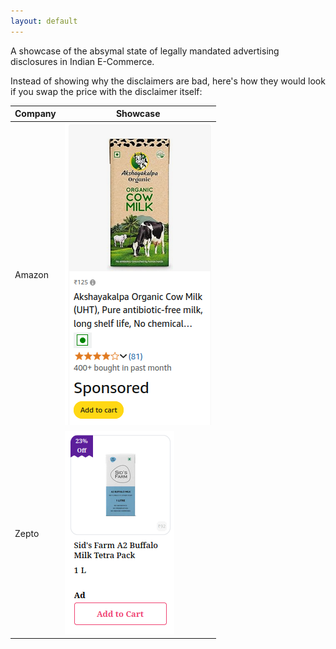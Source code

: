 ```yaml
---
layout: default
---
```


A showcase of the absymal state of legally mandated
advertising disclosures in Indian E-Commerce.

Instead of showing why the disclaimers are bad, here's how
they would look if you swap the price with the disclaimer itself:

|Company|Showcase|
-----|--------
Amazon |![](/images/amazon-02.png)
Zepto | ![](/images/zepto-02.png)